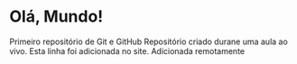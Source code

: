 # Olá, Mundo!
 Primeiro repositório de Git e GitHub
 Repositório criado durane uma aula ao vivo.
Esta linha  foi  adicionada no site.  Adicionada remotamente
